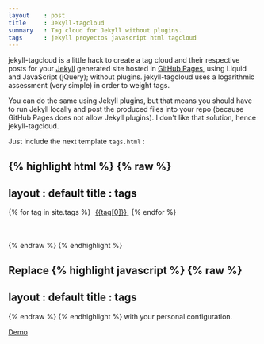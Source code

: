 ```yaml
---
layout    : post
title     : Jekyll-tagcloud
summary   : Tag cloud for Jekyll without plugins.
tags      : jekyll proyectos javascript html tagcloud
---
```


jekyll-tagcloud is a little hack to create a tag cloud and their respective 
posts for your [Jekyll] generated site hosted in [GitHub Pages], using Liquid
and JavaScript (jQuery); without plugins.
jekyll-tagcloud uses a logarithmic assessment (very simple) in order to weight tags.

You can do the same using Jekyll plugins, but that means 
you should have to run Jekyll locally and post the produced files into your repo
(because GitHub Pages does not allow Jekyll plugins). I don't like that solution, 
hence jekyll-tagcloud.

Just include the next template `tags.html` :

{% highlight html %}
{% raw %}
---
layout : default
title  : tags
---
<div class="tag-cloud">
  {% for tag in site.tags %}
    <a href="#posts-tag" 
      id="{{ forloop.index }}" class="__tag" style="margin: 5px">{{tag[0]}}
    </a>
    <ul id="list_{{ forloop.index }}" style="display:none;">
      {% for post in tag[1] %}
        <li><a href="{{ post.url }}">{{ post.title }}</a></li>
      {% endfor %}
    </ul>
  {% endfor %}
</div>

<div id="posts-tags" class="post-list" style="margin: 50px;"></div>

<script type="text/javascript">
  $(function() {
    var minFont = 15.0,
        maxFont = 40.0,
        diffFont = maxFont - minFont,
        size = 0;
       
    {% assign max = 1.0 %}
    {% for tag in site.tags %}
      {% if tag[1].size > max %}
        {% assign max = tag[1].size %}
      {% endif %}
    {% endfor %}
            
    {% for tag in site.tags %}
      size = (Math.log({{ tag[1].size }}) / Math.log({{ max }})) * diffFont
             + minFont;
      $("#{{ forloop.index }}").css("font-size", size + "px");
    {% endfor %}

    $('.tag-cloud a[class^="__tag"]').click(function() {
      $('.post-list').empty();
      $('#list_' + $(this).attr('id')).each(function() {
         $('.post-list').append('<ul>' + $(this).html() + '</ul>');
      });
    });
  });
</script>
{% endraw %}
{% endhighlight %}

Replace 
{% highlight javascript %}
{% raw %}
---
layout : default
title  : tags
---
{% endraw %}
{% endhighlight %}
with your personal configuration.

[Demo]

[Jekyll]: https://github.com/mojombo/jekyll 
[GitHub Pages]: http://pages.github.com/ 
[Demo]: /tags.html 
